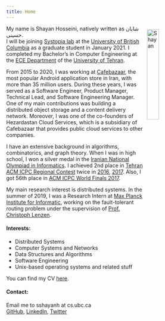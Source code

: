 ```yaml
---
title: Home 
---
```


<img style="display: inline-block; float:right; margin: 10px 0px 0px 10px;" height="25%" width="25%" src="/shayan2.jpg" alt="Shayan" />

My name is Shayan Hosseini, natively written as شایان حسینی.\
I will be joining [Systopia lab](https://systopia.cs.ubc.ca/) at the [University of British Columbia](https://www.ubc.ca/) as a graduate student in January 2021. I completed my Bachelor’s in Computer Engineering at the [ECE Department](http://ece.ut.ac.ir/) of the [University of Tehran](http://ut.ac.ir/).

From 2015 to 2020, I was working at [Cafebazaar](http://cafebazaar.ir/), the most popular Android application store in Iran, with more than 35 million users. During these years, I was served as a Software Engineer, Product Manager, Technical Lead, and Software Engineering Manager. One of my main contributions was building a distributed object storage and a content delivery network. Moreover, I was one of the co-founders of Hezardastan Cloud Services, which is a subsidiary of Cafebazaar that provides public cloud services to other companies.

I have an extensive background in algorithms, combinatorics, and graph theory. When I was in high school, I won a silver medal in the [Iranian National Olympiad in Informatics](http://inoi.ir/). I achieved 2nd place in [Tehran ACM ICPC Regional Contest](https://icpc.ir/) twice in [2016](http://icpc.sharif.edu/acmicpc16/scoreboard/), [2017](http://icpc.sharif.edu/acmicpc17/scoreboard/). Also, I got 56th place in [ACM ICPC World Finals 2017](https://icpc.baylor.edu/community/results-2017).

My main research interest is distributed systems. In the summer of 2019, I was a Research Intern at [Max Planck Institute for Informatic](https://www.mpi-inf.mpg.de/), working on the fault-tolerant routing problem under the supervision of [Prof. Christoph Lenzen](https://people.mpi-inf.mpg.de/~clenzen/).

#### Interests:

*   Distributed Systems
*   Computer Systems and Networks
*   Data Structures and Algorithms
*   Software Engineering
*   Unix-based operating systems and related stuff

You can find my CV [here](/shayan-cv.pdf).

#### Contact:

Email me to sshayanh at cs.ubc.ca\
[GitHub](https://github.com/shayanh), [LinkedIn](https://www.linkedin.com/in/shayan-hosseini), [Twitter](https://twitter.com/seshayanh)
